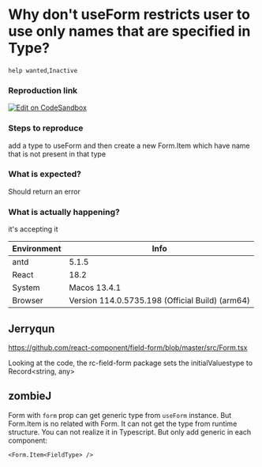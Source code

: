 # Why don't useForm<Type> restricts user to use only names that are specified in Type?

`help wanted`,`Inactive`

### Reproduction link

[![Edit on CodeSandbox](https://codesandbox.io/static/img/play-codesandbox.svg)](https://codesandbox.io/s/basic-usage-antd-5-6-4-forked-2stmj4?file=/demo.tsx)

### Steps to reproduce

add a type to useForm and then create a new Form.Item which have name that is not present in that type

### What is expected?

Should return an error

### What is actually happening?

it's accepting it

| Environment | Info                                            |
| ----------- | ----------------------------------------------- |
| antd        | 5.1.5                                           |
| React       | 18.2                                            |
| System      | Macos 13.4.1                                    |
| Browser     | Version 114.0.5735.198 (Official Build) (arm64) |

<!-- generated by ant-design-issue-helper. DO NOT REMOVE -->

## Jerryqun

https://github.com/react-component/field-form/blob/master/src/Form.tsx

Looking at the code, the rc-field-form package sets the initialValues ​​type to Record<string, any>

## zombieJ

Form with `form` prop can get generic type from `useForm` instance. But Form.Item is no related with Form. It can not get the type from runtime structure. You can not realize it in Typescript. But only add generic in each component:

```tsx
<Form.Item<FieldType> />
```
